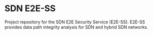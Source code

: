 # SDN E2E-SS
Project repository for the SDN E2E Security Service (E2E-SS).
E2E-SS provides data path integrity analysis for SDN and hybrid SDN networks.
